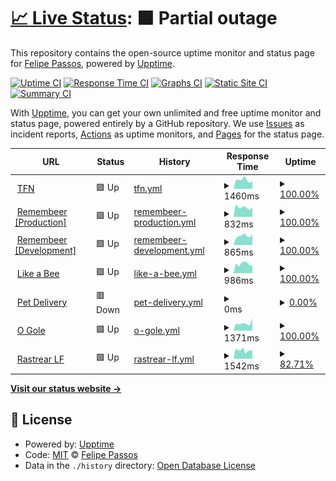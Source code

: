 # [📈 Live Status](https://status.berkspar.com): <!--live status--> **🟧 Partial outage**

This repository contains the open-source uptime monitor and status page for [Felipe Passos](https://www.berkspar.com), powered by [Upptime](https://github.com/upptime/upptime).

[![Uptime CI](https://github.com/berkspar/upptime/workflows/Uptime%20CI/badge.svg)](https://github.com/berkspar/upptime/actions?query=workflow%3A%22Uptime+CI%22)
[![Response Time CI](https://github.com/berkspar/upptime/workflows/Response%20Time%20CI/badge.svg)](https://github.com/berkspar/upptime/actions?query=workflow%3A%22Response+Time+CI%22)
[![Graphs CI](https://github.com/berkspar/upptime/workflows/Graphs%20CI/badge.svg)](https://github.com/berkspar/upptime/actions?query=workflow%3A%22Graphs+CI%22)
[![Static Site CI](https://github.com/berkspar/upptime/workflows/Static%20Site%20CI/badge.svg)](https://github.com/berkspar/upptime/actions?query=workflow%3A%22Static+Site+CI%22)
[![Summary CI](https://github.com/berkspar/upptime/workflows/Summary%20CI/badge.svg)](https://github.com/berkspar/upptime/actions?query=workflow%3A%22Summary+CI%22)

With [Upptime](https://upptime.js.org), you can get your own unlimited and free uptime monitor and status page, powered entirely by a GitHub repository. We use [Issues](https://github.com/berkspar/upptime/issues) as incident reports, [Actions](https://github.com/berkspar/upptime/actions) as uptime monitors, and [Pages](https://status.berkspar.com) for the status page.

<!--start: status pages-->
<!-- This summary is generated by Upptime (https://github.com/upptime/upptime) -->
<!-- Do not edit this manually, your changes will be overwritten -->
<!-- prettier-ignore -->
| URL | Status | History | Response Time | Uptime |
| --- | ------ | ------- | ------------- | ------ |
| <img alt="" src="https://favicons.githubusercontent.com/api.tfn.app.br" height="13"> [TFN](https://api.tfn.app.br) | 🟩 Up | [tfn.yml](https://github.com/BerkSpar/upptime/commits/HEAD/history/tfn.yml) | <details><summary><img alt="Response time graph" src="./graphs/tfn/response-time-week.png" height="20"> 1460ms</summary><br><a href="https://status.berkspar.com/history/tfn"><img alt="Response time 1443" src="https://img.shields.io/endpoint?url=https%3A%2F%2Fraw.githubusercontent.com%2FBerkSpar%2Fupptime%2FHEAD%2Fapi%2Ftfn%2Fresponse-time.json"></a><br><a href="https://status.berkspar.com/history/tfn"><img alt="24-hour response time 2060" src="https://img.shields.io/endpoint?url=https%3A%2F%2Fraw.githubusercontent.com%2FBerkSpar%2Fupptime%2FHEAD%2Fapi%2Ftfn%2Fresponse-time-day.json"></a><br><a href="https://status.berkspar.com/history/tfn"><img alt="7-day response time 1460" src="https://img.shields.io/endpoint?url=https%3A%2F%2Fraw.githubusercontent.com%2FBerkSpar%2Fupptime%2FHEAD%2Fapi%2Ftfn%2Fresponse-time-week.json"></a><br><a href="https://status.berkspar.com/history/tfn"><img alt="30-day response time 1443" src="https://img.shields.io/endpoint?url=https%3A%2F%2Fraw.githubusercontent.com%2FBerkSpar%2Fupptime%2FHEAD%2Fapi%2Ftfn%2Fresponse-time-month.json"></a><br><a href="https://status.berkspar.com/history/tfn"><img alt="1-year response time 1443" src="https://img.shields.io/endpoint?url=https%3A%2F%2Fraw.githubusercontent.com%2FBerkSpar%2Fupptime%2FHEAD%2Fapi%2Ftfn%2Fresponse-time-year.json"></a></details> | <details><summary><a href="https://status.berkspar.com/history/tfn">100.00%</a></summary><a href="https://status.berkspar.com/history/tfn"><img alt="All-time uptime 100.00%" src="https://img.shields.io/endpoint?url=https%3A%2F%2Fraw.githubusercontent.com%2FBerkSpar%2Fupptime%2FHEAD%2Fapi%2Ftfn%2Fuptime.json"></a><br><a href="https://status.berkspar.com/history/tfn"><img alt="24-hour uptime 100.00%" src="https://img.shields.io/endpoint?url=https%3A%2F%2Fraw.githubusercontent.com%2FBerkSpar%2Fupptime%2FHEAD%2Fapi%2Ftfn%2Fuptime-day.json"></a><br><a href="https://status.berkspar.com/history/tfn"><img alt="7-day uptime 100.00%" src="https://img.shields.io/endpoint?url=https%3A%2F%2Fraw.githubusercontent.com%2FBerkSpar%2Fupptime%2FHEAD%2Fapi%2Ftfn%2Fuptime-week.json"></a><br><a href="https://status.berkspar.com/history/tfn"><img alt="30-day uptime 100.00%" src="https://img.shields.io/endpoint?url=https%3A%2F%2Fraw.githubusercontent.com%2FBerkSpar%2Fupptime%2FHEAD%2Fapi%2Ftfn%2Fuptime-month.json"></a><br><a href="https://status.berkspar.com/history/tfn"><img alt="1-year uptime 100.00%" src="https://img.shields.io/endpoint?url=https%3A%2F%2Fraw.githubusercontent.com%2FBerkSpar%2Fupptime%2FHEAD%2Fapi%2Ftfn%2Fuptime-year.json"></a></details>
| <img alt="" src="https://favicons.githubusercontent.com/api.iremembeer.com" height="13"> [Remembeer [Production]](https://api.iremembeer.com) | 🟩 Up | [remembeer-production.yml](https://github.com/BerkSpar/upptime/commits/HEAD/history/remembeer-production.yml) | <details><summary><img alt="Response time graph" src="./graphs/remembeer-production/response-time-week.png" height="20"> 832ms</summary><br><a href="https://status.berkspar.com/history/remembeer-production"><img alt="Response time 896" src="https://img.shields.io/endpoint?url=https%3A%2F%2Fraw.githubusercontent.com%2FBerkSpar%2Fupptime%2FHEAD%2Fapi%2Fremembeer-production%2Fresponse-time.json"></a><br><a href="https://status.berkspar.com/history/remembeer-production"><img alt="24-hour response time 715" src="https://img.shields.io/endpoint?url=https%3A%2F%2Fraw.githubusercontent.com%2FBerkSpar%2Fupptime%2FHEAD%2Fapi%2Fremembeer-production%2Fresponse-time-day.json"></a><br><a href="https://status.berkspar.com/history/remembeer-production"><img alt="7-day response time 832" src="https://img.shields.io/endpoint?url=https%3A%2F%2Fraw.githubusercontent.com%2FBerkSpar%2Fupptime%2FHEAD%2Fapi%2Fremembeer-production%2Fresponse-time-week.json"></a><br><a href="https://status.berkspar.com/history/remembeer-production"><img alt="30-day response time 896" src="https://img.shields.io/endpoint?url=https%3A%2F%2Fraw.githubusercontent.com%2FBerkSpar%2Fupptime%2FHEAD%2Fapi%2Fremembeer-production%2Fresponse-time-month.json"></a><br><a href="https://status.berkspar.com/history/remembeer-production"><img alt="1-year response time 896" src="https://img.shields.io/endpoint?url=https%3A%2F%2Fraw.githubusercontent.com%2FBerkSpar%2Fupptime%2FHEAD%2Fapi%2Fremembeer-production%2Fresponse-time-year.json"></a></details> | <details><summary><a href="https://status.berkspar.com/history/remembeer-production">100.00%</a></summary><a href="https://status.berkspar.com/history/remembeer-production"><img alt="All-time uptime 100.00%" src="https://img.shields.io/endpoint?url=https%3A%2F%2Fraw.githubusercontent.com%2FBerkSpar%2Fupptime%2FHEAD%2Fapi%2Fremembeer-production%2Fuptime.json"></a><br><a href="https://status.berkspar.com/history/remembeer-production"><img alt="24-hour uptime 100.00%" src="https://img.shields.io/endpoint?url=https%3A%2F%2Fraw.githubusercontent.com%2FBerkSpar%2Fupptime%2FHEAD%2Fapi%2Fremembeer-production%2Fuptime-day.json"></a><br><a href="https://status.berkspar.com/history/remembeer-production"><img alt="7-day uptime 100.00%" src="https://img.shields.io/endpoint?url=https%3A%2F%2Fraw.githubusercontent.com%2FBerkSpar%2Fupptime%2FHEAD%2Fapi%2Fremembeer-production%2Fuptime-week.json"></a><br><a href="https://status.berkspar.com/history/remembeer-production"><img alt="30-day uptime 100.00%" src="https://img.shields.io/endpoint?url=https%3A%2F%2Fraw.githubusercontent.com%2FBerkSpar%2Fupptime%2FHEAD%2Fapi%2Fremembeer-production%2Fuptime-month.json"></a><br><a href="https://status.berkspar.com/history/remembeer-production"><img alt="1-year uptime 100.00%" src="https://img.shields.io/endpoint?url=https%3A%2F%2Fraw.githubusercontent.com%2FBerkSpar%2Fupptime%2FHEAD%2Fapi%2Fremembeer-production%2Fuptime-year.json"></a></details>
| <img alt="" src="https://favicons.githubusercontent.com/api.ibeer.app" height="13"> [Remembeer [Development]](https://api.ibeer.app) | 🟩 Up | [remembeer-development.yml](https://github.com/BerkSpar/upptime/commits/HEAD/history/remembeer-development.yml) | <details><summary><img alt="Response time graph" src="./graphs/remembeer-development/response-time-week.png" height="20"> 865ms</summary><br><a href="https://status.berkspar.com/history/remembeer-development"><img alt="Response time 840" src="https://img.shields.io/endpoint?url=https%3A%2F%2Fraw.githubusercontent.com%2FBerkSpar%2Fupptime%2FHEAD%2Fapi%2Fremembeer-development%2Fresponse-time.json"></a><br><a href="https://status.berkspar.com/history/remembeer-development"><img alt="24-hour response time 667" src="https://img.shields.io/endpoint?url=https%3A%2F%2Fraw.githubusercontent.com%2FBerkSpar%2Fupptime%2FHEAD%2Fapi%2Fremembeer-development%2Fresponse-time-day.json"></a><br><a href="https://status.berkspar.com/history/remembeer-development"><img alt="7-day response time 865" src="https://img.shields.io/endpoint?url=https%3A%2F%2Fraw.githubusercontent.com%2FBerkSpar%2Fupptime%2FHEAD%2Fapi%2Fremembeer-development%2Fresponse-time-week.json"></a><br><a href="https://status.berkspar.com/history/remembeer-development"><img alt="30-day response time 840" src="https://img.shields.io/endpoint?url=https%3A%2F%2Fraw.githubusercontent.com%2FBerkSpar%2Fupptime%2FHEAD%2Fapi%2Fremembeer-development%2Fresponse-time-month.json"></a><br><a href="https://status.berkspar.com/history/remembeer-development"><img alt="1-year response time 840" src="https://img.shields.io/endpoint?url=https%3A%2F%2Fraw.githubusercontent.com%2FBerkSpar%2Fupptime%2FHEAD%2Fapi%2Fremembeer-development%2Fresponse-time-year.json"></a></details> | <details><summary><a href="https://status.berkspar.com/history/remembeer-development">100.00%</a></summary><a href="https://status.berkspar.com/history/remembeer-development"><img alt="All-time uptime 100.00%" src="https://img.shields.io/endpoint?url=https%3A%2F%2Fraw.githubusercontent.com%2FBerkSpar%2Fupptime%2FHEAD%2Fapi%2Fremembeer-development%2Fuptime.json"></a><br><a href="https://status.berkspar.com/history/remembeer-development"><img alt="24-hour uptime 100.00%" src="https://img.shields.io/endpoint?url=https%3A%2F%2Fraw.githubusercontent.com%2FBerkSpar%2Fupptime%2FHEAD%2Fapi%2Fremembeer-development%2Fuptime-day.json"></a><br><a href="https://status.berkspar.com/history/remembeer-development"><img alt="7-day uptime 100.00%" src="https://img.shields.io/endpoint?url=https%3A%2F%2Fraw.githubusercontent.com%2FBerkSpar%2Fupptime%2FHEAD%2Fapi%2Fremembeer-development%2Fuptime-week.json"></a><br><a href="https://status.berkspar.com/history/remembeer-development"><img alt="30-day uptime 100.00%" src="https://img.shields.io/endpoint?url=https%3A%2F%2Fraw.githubusercontent.com%2FBerkSpar%2Fupptime%2FHEAD%2Fapi%2Fremembeer-development%2Fuptime-month.json"></a><br><a href="https://status.berkspar.com/history/remembeer-development"><img alt="1-year uptime 100.00%" src="https://img.shields.io/endpoint?url=https%3A%2F%2Fraw.githubusercontent.com%2FBerkSpar%2Fupptime%2FHEAD%2Fapi%2Fremembeer-development%2Fuptime-year.json"></a></details>
| <img alt="" src="https://favicons.githubusercontent.com/homolog.likeabee.com.br" height="13"> [Like a Bee](https://homolog.likeabee.com.br) | 🟩 Up | [like-a-bee.yml](https://github.com/BerkSpar/upptime/commits/HEAD/history/like-a-bee.yml) | <details><summary><img alt="Response time graph" src="./graphs/like-a-bee/response-time-week.png" height="20"> 986ms</summary><br><a href="https://status.berkspar.com/history/like-a-bee"><img alt="Response time 1021" src="https://img.shields.io/endpoint?url=https%3A%2F%2Fraw.githubusercontent.com%2FBerkSpar%2Fupptime%2FHEAD%2Fapi%2Flike-a-bee%2Fresponse-time.json"></a><br><a href="https://status.berkspar.com/history/like-a-bee"><img alt="24-hour response time 901" src="https://img.shields.io/endpoint?url=https%3A%2F%2Fraw.githubusercontent.com%2FBerkSpar%2Fupptime%2FHEAD%2Fapi%2Flike-a-bee%2Fresponse-time-day.json"></a><br><a href="https://status.berkspar.com/history/like-a-bee"><img alt="7-day response time 986" src="https://img.shields.io/endpoint?url=https%3A%2F%2Fraw.githubusercontent.com%2FBerkSpar%2Fupptime%2FHEAD%2Fapi%2Flike-a-bee%2Fresponse-time-week.json"></a><br><a href="https://status.berkspar.com/history/like-a-bee"><img alt="30-day response time 1021" src="https://img.shields.io/endpoint?url=https%3A%2F%2Fraw.githubusercontent.com%2FBerkSpar%2Fupptime%2FHEAD%2Fapi%2Flike-a-bee%2Fresponse-time-month.json"></a><br><a href="https://status.berkspar.com/history/like-a-bee"><img alt="1-year response time 1021" src="https://img.shields.io/endpoint?url=https%3A%2F%2Fraw.githubusercontent.com%2FBerkSpar%2Fupptime%2FHEAD%2Fapi%2Flike-a-bee%2Fresponse-time-year.json"></a></details> | <details><summary><a href="https://status.berkspar.com/history/like-a-bee">100.00%</a></summary><a href="https://status.berkspar.com/history/like-a-bee"><img alt="All-time uptime 100.00%" src="https://img.shields.io/endpoint?url=https%3A%2F%2Fraw.githubusercontent.com%2FBerkSpar%2Fupptime%2FHEAD%2Fapi%2Flike-a-bee%2Fuptime.json"></a><br><a href="https://status.berkspar.com/history/like-a-bee"><img alt="24-hour uptime 100.00%" src="https://img.shields.io/endpoint?url=https%3A%2F%2Fraw.githubusercontent.com%2FBerkSpar%2Fupptime%2FHEAD%2Fapi%2Flike-a-bee%2Fuptime-day.json"></a><br><a href="https://status.berkspar.com/history/like-a-bee"><img alt="7-day uptime 100.00%" src="https://img.shields.io/endpoint?url=https%3A%2F%2Fraw.githubusercontent.com%2FBerkSpar%2Fupptime%2FHEAD%2Fapi%2Flike-a-bee%2Fuptime-week.json"></a><br><a href="https://status.berkspar.com/history/like-a-bee"><img alt="30-day uptime 100.00%" src="https://img.shields.io/endpoint?url=https%3A%2F%2Fraw.githubusercontent.com%2FBerkSpar%2Fupptime%2FHEAD%2Fapi%2Flike-a-bee%2Fuptime-month.json"></a><br><a href="https://status.berkspar.com/history/like-a-bee"><img alt="1-year uptime 100.00%" src="https://img.shields.io/endpoint?url=https%3A%2F%2Fraw.githubusercontent.com%2FBerkSpar%2Fupptime%2FHEAD%2Fapi%2Flike-a-bee%2Fuptime-year.json"></a></details>
| <img alt="" src="https://favicons.githubusercontent.com/api.pet.delivery" height="13"> [Pet Delivery](https://api.pet.delivery) | 🟥 Down | [pet-delivery.yml](https://github.com/BerkSpar/upptime/commits/HEAD/history/pet-delivery.yml) | <details><summary><img alt="Response time graph" src="./graphs/pet-delivery/response-time-week.png" height="20"> 0ms</summary><br><a href="https://status.berkspar.com/history/pet-delivery"><img alt="Response time 0" src="https://img.shields.io/endpoint?url=https%3A%2F%2Fraw.githubusercontent.com%2FBerkSpar%2Fupptime%2FHEAD%2Fapi%2Fpet-delivery%2Fresponse-time.json"></a><br><a href="https://status.berkspar.com/history/pet-delivery"><img alt="24-hour response time 0" src="https://img.shields.io/endpoint?url=https%3A%2F%2Fraw.githubusercontent.com%2FBerkSpar%2Fupptime%2FHEAD%2Fapi%2Fpet-delivery%2Fresponse-time-day.json"></a><br><a href="https://status.berkspar.com/history/pet-delivery"><img alt="7-day response time 0" src="https://img.shields.io/endpoint?url=https%3A%2F%2Fraw.githubusercontent.com%2FBerkSpar%2Fupptime%2FHEAD%2Fapi%2Fpet-delivery%2Fresponse-time-week.json"></a><br><a href="https://status.berkspar.com/history/pet-delivery"><img alt="30-day response time 0" src="https://img.shields.io/endpoint?url=https%3A%2F%2Fraw.githubusercontent.com%2FBerkSpar%2Fupptime%2FHEAD%2Fapi%2Fpet-delivery%2Fresponse-time-month.json"></a><br><a href="https://status.berkspar.com/history/pet-delivery"><img alt="1-year response time 0" src="https://img.shields.io/endpoint?url=https%3A%2F%2Fraw.githubusercontent.com%2FBerkSpar%2Fupptime%2FHEAD%2Fapi%2Fpet-delivery%2Fresponse-time-year.json"></a></details> | <details><summary><a href="https://status.berkspar.com/history/pet-delivery">0.00%</a></summary><a href="https://status.berkspar.com/history/pet-delivery"><img alt="All-time uptime 0.00%" src="https://img.shields.io/endpoint?url=https%3A%2F%2Fraw.githubusercontent.com%2FBerkSpar%2Fupptime%2FHEAD%2Fapi%2Fpet-delivery%2Fuptime.json"></a><br><a href="https://status.berkspar.com/history/pet-delivery"><img alt="24-hour uptime 0.00%" src="https://img.shields.io/endpoint?url=https%3A%2F%2Fraw.githubusercontent.com%2FBerkSpar%2Fupptime%2FHEAD%2Fapi%2Fpet-delivery%2Fuptime-day.json"></a><br><a href="https://status.berkspar.com/history/pet-delivery"><img alt="7-day uptime 0.00%" src="https://img.shields.io/endpoint?url=https%3A%2F%2Fraw.githubusercontent.com%2FBerkSpar%2Fupptime%2FHEAD%2Fapi%2Fpet-delivery%2Fuptime-week.json"></a><br><a href="https://status.berkspar.com/history/pet-delivery"><img alt="30-day uptime 0.00%" src="https://img.shields.io/endpoint?url=https%3A%2F%2Fraw.githubusercontent.com%2FBerkSpar%2Fupptime%2FHEAD%2Fapi%2Fpet-delivery%2Fuptime-month.json"></a><br><a href="https://status.berkspar.com/history/pet-delivery"><img alt="1-year uptime 0.00%" src="https://img.shields.io/endpoint?url=https%3A%2F%2Fraw.githubusercontent.com%2FBerkSpar%2Fupptime%2FHEAD%2Fapi%2Fpet-delivery%2Fuptime-year.json"></a></details>
| <img alt="" src="https://favicons.githubusercontent.com/api.lf.app.br" height="13"> [O Gole](https://api.lf.app.br) | 🟩 Up | [o-gole.yml](https://github.com/BerkSpar/upptime/commits/HEAD/history/o-gole.yml) | <details><summary><img alt="Response time graph" src="./graphs/o-gole/response-time-week.png" height="20"> 1371ms</summary><br><a href="https://status.berkspar.com/history/o-gole"><img alt="Response time 1345" src="https://img.shields.io/endpoint?url=https%3A%2F%2Fraw.githubusercontent.com%2FBerkSpar%2Fupptime%2FHEAD%2Fapi%2Fo-gole%2Fresponse-time.json"></a><br><a href="https://status.berkspar.com/history/o-gole"><img alt="24-hour response time 973" src="https://img.shields.io/endpoint?url=https%3A%2F%2Fraw.githubusercontent.com%2FBerkSpar%2Fupptime%2FHEAD%2Fapi%2Fo-gole%2Fresponse-time-day.json"></a><br><a href="https://status.berkspar.com/history/o-gole"><img alt="7-day response time 1371" src="https://img.shields.io/endpoint?url=https%3A%2F%2Fraw.githubusercontent.com%2FBerkSpar%2Fupptime%2FHEAD%2Fapi%2Fo-gole%2Fresponse-time-week.json"></a><br><a href="https://status.berkspar.com/history/o-gole"><img alt="30-day response time 1345" src="https://img.shields.io/endpoint?url=https%3A%2F%2Fraw.githubusercontent.com%2FBerkSpar%2Fupptime%2FHEAD%2Fapi%2Fo-gole%2Fresponse-time-month.json"></a><br><a href="https://status.berkspar.com/history/o-gole"><img alt="1-year response time 1345" src="https://img.shields.io/endpoint?url=https%3A%2F%2Fraw.githubusercontent.com%2FBerkSpar%2Fupptime%2FHEAD%2Fapi%2Fo-gole%2Fresponse-time-year.json"></a></details> | <details><summary><a href="https://status.berkspar.com/history/o-gole">100.00%</a></summary><a href="https://status.berkspar.com/history/o-gole"><img alt="All-time uptime 100.00%" src="https://img.shields.io/endpoint?url=https%3A%2F%2Fraw.githubusercontent.com%2FBerkSpar%2Fupptime%2FHEAD%2Fapi%2Fo-gole%2Fuptime.json"></a><br><a href="https://status.berkspar.com/history/o-gole"><img alt="24-hour uptime 100.00%" src="https://img.shields.io/endpoint?url=https%3A%2F%2Fraw.githubusercontent.com%2FBerkSpar%2Fupptime%2FHEAD%2Fapi%2Fo-gole%2Fuptime-day.json"></a><br><a href="https://status.berkspar.com/history/o-gole"><img alt="7-day uptime 100.00%" src="https://img.shields.io/endpoint?url=https%3A%2F%2Fraw.githubusercontent.com%2FBerkSpar%2Fupptime%2FHEAD%2Fapi%2Fo-gole%2Fuptime-week.json"></a><br><a href="https://status.berkspar.com/history/o-gole"><img alt="30-day uptime 100.00%" src="https://img.shields.io/endpoint?url=https%3A%2F%2Fraw.githubusercontent.com%2FBerkSpar%2Fupptime%2FHEAD%2Fapi%2Fo-gole%2Fuptime-month.json"></a><br><a href="https://status.berkspar.com/history/o-gole"><img alt="1-year uptime 100.00%" src="https://img.shields.io/endpoint?url=https%3A%2F%2Fraw.githubusercontent.com%2FBerkSpar%2Fupptime%2FHEAD%2Fapi%2Fo-gole%2Fuptime-year.json"></a></details>
| <img alt="" src="https://favicons.githubusercontent.com/rastrear.lftecnologia.com.br" height="13"> [Rastrear LF](https://rastrear.lftecnologia.com.br) | 🟩 Up | [rastrear-lf.yml](https://github.com/BerkSpar/upptime/commits/HEAD/history/rastrear-lf.yml) | <details><summary><img alt="Response time graph" src="./graphs/rastrear-lf/response-time-week.png" height="20"> 1542ms</summary><br><a href="https://status.berkspar.com/history/rastrear-lf"><img alt="Response time 1834" src="https://img.shields.io/endpoint?url=https%3A%2F%2Fraw.githubusercontent.com%2FBerkSpar%2Fupptime%2FHEAD%2Fapi%2Frastrear-lf%2Fresponse-time.json"></a><br><a href="https://status.berkspar.com/history/rastrear-lf"><img alt="24-hour response time 1024" src="https://img.shields.io/endpoint?url=https%3A%2F%2Fraw.githubusercontent.com%2FBerkSpar%2Fupptime%2FHEAD%2Fapi%2Frastrear-lf%2Fresponse-time-day.json"></a><br><a href="https://status.berkspar.com/history/rastrear-lf"><img alt="7-day response time 1542" src="https://img.shields.io/endpoint?url=https%3A%2F%2Fraw.githubusercontent.com%2FBerkSpar%2Fupptime%2FHEAD%2Fapi%2Frastrear-lf%2Fresponse-time-week.json"></a><br><a href="https://status.berkspar.com/history/rastrear-lf"><img alt="30-day response time 1834" src="https://img.shields.io/endpoint?url=https%3A%2F%2Fraw.githubusercontent.com%2FBerkSpar%2Fupptime%2FHEAD%2Fapi%2Frastrear-lf%2Fresponse-time-month.json"></a><br><a href="https://status.berkspar.com/history/rastrear-lf"><img alt="1-year response time 1834" src="https://img.shields.io/endpoint?url=https%3A%2F%2Fraw.githubusercontent.com%2FBerkSpar%2Fupptime%2FHEAD%2Fapi%2Frastrear-lf%2Fresponse-time-year.json"></a></details> | <details><summary><a href="https://status.berkspar.com/history/rastrear-lf">82.71%</a></summary><a href="https://status.berkspar.com/history/rastrear-lf"><img alt="All-time uptime 88.20%" src="https://img.shields.io/endpoint?url=https%3A%2F%2Fraw.githubusercontent.com%2FBerkSpar%2Fupptime%2FHEAD%2Fapi%2Frastrear-lf%2Fuptime.json"></a><br><a href="https://status.berkspar.com/history/rastrear-lf"><img alt="24-hour uptime 100.00%" src="https://img.shields.io/endpoint?url=https%3A%2F%2Fraw.githubusercontent.com%2FBerkSpar%2Fupptime%2FHEAD%2Fapi%2Frastrear-lf%2Fuptime-day.json"></a><br><a href="https://status.berkspar.com/history/rastrear-lf"><img alt="7-day uptime 82.71%" src="https://img.shields.io/endpoint?url=https%3A%2F%2Fraw.githubusercontent.com%2FBerkSpar%2Fupptime%2FHEAD%2Fapi%2Frastrear-lf%2Fuptime-week.json"></a><br><a href="https://status.berkspar.com/history/rastrear-lf"><img alt="30-day uptime 88.20%" src="https://img.shields.io/endpoint?url=https%3A%2F%2Fraw.githubusercontent.com%2FBerkSpar%2Fupptime%2FHEAD%2Fapi%2Frastrear-lf%2Fuptime-month.json"></a><br><a href="https://status.berkspar.com/history/rastrear-lf"><img alt="1-year uptime 88.20%" src="https://img.shields.io/endpoint?url=https%3A%2F%2Fraw.githubusercontent.com%2FBerkSpar%2Fupptime%2FHEAD%2Fapi%2Frastrear-lf%2Fuptime-year.json"></a></details>

<!--end: status pages-->

[**Visit our status website →**](https://status.berkspar.com)

## 📄 License

- Powered by: [Upptime](https://github.com/upptime/upptime)
- Code: [MIT](./LICENSE) © [Felipe Passos](https://www.berkspar.com)
- Data in the `./history` directory: [Open Database License](https://opendatacommons.org/licenses/odbl/1-0/)
